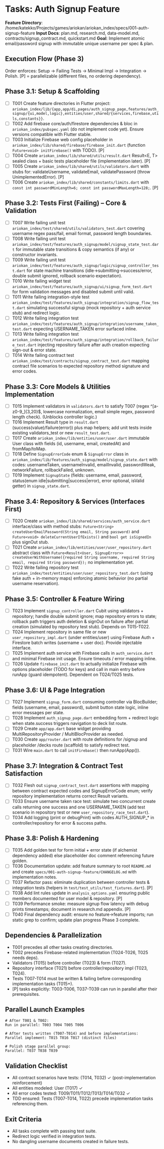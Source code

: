 # Tasks: Auth Signup Feature

**Feature Directory**: /home/katekko/Projects/games/ariokan/ariokan_index/specs/001-auth-signup-feature
**Input Docs**: plan.md, research.md, data-model.md, contracts/signup_contract.md, quickstart.md
**Goal**: Implement atomic email/password signup with immutable unique username per spec & plan.

## Execution Flow (Phase 3)
Order enforces: Setup → Failing Tests → Minimal Impl → Integration → Polish. [P] = parallelizable (different files, no ordering dependency).

## Phase 3.1: Setup & Scaffolding
- [ ] T001 Create feature directories in Flutter project: `ariokan_index/lib/{app,app/di,pages/auth_signup_page,features/auth_signup/{ui,model,logic},entities/user,shared/{services,firebase,utils,constants}}`.
- [ ] T002 Add firebase core/auth/firestore dependencies & bloc in `ariokan_index/pubspec.yaml` (do not implement code yet). Ensure versions compatible with Flutter stable.
- [ ] T003 Initialize Firebase web config placeholder in `ariokan_index/lib/shared/firebase/firebase_init.dart` (function `Future<void> initFirebase()` with TODO). [P]
- [ ] T004 Create `ariokan_index/lib/shared/utils/result.dart` Result<E, T> sealed class + basic tests placeholder file (implementation later). [P]
- [ ] T005 Create `ariokan_index/lib/shared/utils/validators.dart` with stubs for: validateUsername, validateEmail, validatePassword (throw UnimplementedError). [P]
- [ ] T006 Create `ariokan_index/lib/shared/constants/limits.dart` with `const int passwordMinLength=6; const int passwordMaxLength=128;`. [P]

## Phase 3.2: Tests First (Failing) – Core & Validation
- [ ] T007 Write failing unit test `ariokan_index/test/shared/utils/validators_test.dart` covering username regex pass/fail, email format, password length boundaries.
- [ ] T008 Write failing unit test `ariokan_index/test/features/auth_signup/model/signup_state_test.dart` for immutable state transitions & copy semantics (if any) or constructor invariants.
- [ ] T009 Write failing unit test `ariokan_index/test/features/auth_signup/logic/signup_controller_test.dart` for state machine transitions (idle→submitting→success/error, double submit ignored, rollback scenario expectation).
- [ ] T010 Write failing widget test `ariokan_index/test/features/auth_signup/ui/signup_form_test.dart` for form validation messages and disabled submit until valid.
- [ ] T011 Write failing integration-style test `ariokan_index/test/features/auth_signup/integration/signup_flow_test.dart` simulating successful signup (mock repository + auth service stub) and redirect logic.
- [ ] T012 Write failing integration test `ariokan_index/test/features/auth_signup/integration/username_taken_test.dart` expecting USERNAME_TAKEN error surfaced inline.
- [ ] T013 Write failing integration test `ariokan_index/test/features/auth_signup/integration/rollback_failure_test.dart` injecting repository failure after auth creation expecting sign-out & error state.
- [ ] T014 Write failing contract test `ariokan_index/test/contracts/signup_contract_test.dart` mapping contract file scenarios to expected repository method signature and error codes.

## Phase 3.3: Core Models & Utilities Implementation
- [ ] T015 Implement validators in `validators.dart` to satisfy T007 (regex ^[a-z0-9_]{3,20}$, lowercase normalization, email simple regex, password length check). (Unblocks controller logic.)
- [ ] T016 Implement Result type in `result.dart` (success(value)/failure(error)) plus map helpers; add unit tests inside existing validators_test or new `result_test.dart`.
- [ ] T017 Create `ariokan_index/lib/entities/user/user.dart` immutable User class with fields (id, username, email, createdAt) and fromMap/toMap.
- [ ] T018 Define `SignupErrorCode` enum & `SignupError` class in `ariokan_index/lib/features/auth_signup/model/signup_state.dart` with codes: usernameTaken, usernameInvalid, emailInvalid, passwordWeak, networkFailure, rollbackFailed, unknown.
- [ ] T019 Implement `SignupState` (fields: username, email, password, status(enum idle|submitting|success|error), error optional, isValid getter) in `signup_state.dart`.

## Phase 3.4: Repository & Services (Interfaces First)
- [ ] T020 Create `ariokan_index/lib/shared/services/auth_service.dart` interface/class with method stubs: `Future<String> createUserEmailPassword(String email, String password)` and `Future<void> deleteCurrentUserIfExists()` and `bool get isSignedIn` plus signOut stub.
- [ ] T021 Create `ariokan_index/lib/entities/user/user_repository.dart` abstract class with `Future<Result<User, SignupError>> createUserWithUsername({required String username, required String email, required String password});` no implementation yet.
- [ ] T022 Write failing repository test `ariokan_index/test/entities/user/user_repository_test.dart` (using fake auth + in-memory maps) enforcing atomic behavior (no partial username reservation).

## Phase 3.5: Controller & Feature Wiring
- [ ] T023 Implement `signup_controller.dart` Cubit using validators + repository; handle double submit ignore; map repository errors to state; rollback path triggers auth deletion & signOut on failure after partial creation (simulated by repository test stub). Depends on T015-T022.
- [ ] T024 Implement repository in same file or new `user_repository_impl.dart` (under entities/user) using Firebase Auth + Firestore batch writes (username + user doc). Provide injectable interface.
- [ ] T025 Implement auth service with Firebase calls in `auth_service.dart` and minimal Firebase init usage. Ensure timeouts / error mapping inline.
- [ ] T026 Update `firebase_init.dart` to actually initialize Firebase with options placeholder (TODO for keys) and call in main entry before runApp (guard idempotent). Dependent on T024/T025 tests.

## Phase 3.6: UI & Page Integration
- [ ] T027 Implement `signup_form.dart` consuming controller via BlocBuilder; fields (username, email, password), submit button state logic, inline error messages per state.
- [ ] T028 Implement `auth_signup_page.dart` embedding form + redirect logic when state.success triggers navigation to deck list route.
- [ ] T029 Create `app/app.dart` base widget providing MultiRepositoryProvider / MultiBlocProvider as needed.
- [ ] T030 Create `app/router.dart` with route definitions for /signup and placeholder /decks route (scaffold) to satisfy redirect test.
- [ ] T031 Wire `main.dart` to call `initFirebase()` then runApp(App()).

## Phase 3.7: Integration & Contract Test Satisfaction
- [ ] T032 Flesh out `signup_contract_test.dart` assertions with mapping between contract expected codes and SignupErrorCode enum; verify repository implementation returns correct Result variants.
- [ ] T033 Ensure username taken race test: simulate two concurrent create calls returning one success and one USERNAME_TAKEN (add test scenario in repository test or new `user_repository_race_test.dart`).
- [ ] T034 Add logging (print or debugPrint) with codes AUTH_SIGNUP_* in controller/repository for error & success paths.

## Phase 3.8: Polish & Hardening
- [ ] T035 Add golden test for form initial + error state (if alchemist dependency added) else placeholder doc comment referencing future golden.
- [ ] T036 Documentation update: add feature summary to root `README.md` and create `specs/001-auth-signup-feature/CHANGELOG.md` with implementation notes.
- [ ] T037 Refactor pass: eliminate duplication between controller tests & integration tests (helpers in `test/test_utils/test_fixtures.dart`). [P]
- [ ] T038 Add lint rules update in `analysis_options.yaml` ensuring public members documented for user model & repository. [P]
- [ ] T039 Performance smoke: measure signup flow latency with debug prints timestamps; document in research.md appendix. [P]
- [ ] T040 Final dependency audit: ensure no feature→feature imports; run static grep to confirm; update plan progress Phase 3 complete.

## Dependencies & Parallelization
- T001 precedes all other tasks creating directories.
- T002 precedes Firebase-related implementation (T024-T026, T025 needs deps).
- Validators (T015) before controller (T023) & form (T027).
- Repository interface (T021) before controller/repository impl (T023, T024).
- Tests T007-T014 must be written & failing before corresponding implementation tasks (T015+).
- [P] tasks explicitly: T003-T006, T037-T039 can run in parallel after their prerequisites.

## Parallel Launch Examples
```
# After T001 & T002:
Run in parallel: T003 T004 T005 T006

# After tests written (T007-T014) and before implementations:
Parallel implement: T015 T016 T017 (distinct files)

# Polish stage parallel group:
Parallel: T037 T038 T039
```

## Validation Checklist
- All contract scenarios have tests: (T014, T032) ✓ (post-implementation reinforcement)
- All entities modeled: User (T017) ✓
- All error codes tested: T009/T011/T012/T013/T014/T032 ✓
- TDD ensured: Tests (T007-T014, T022) precede implementation tasks referencing them.

## Exit Criteria
- All tasks complete with passing test suite.
- Redirect logic verified in integration tests.
- No dangling username documents created in failure tests.

